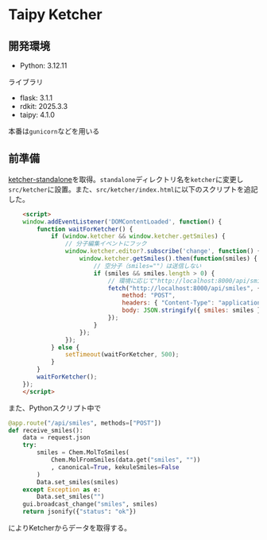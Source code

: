 # Taipy Ketcher

## 開発環境

- Python: 3.12.11

ライブラリ

- flask: 3.1.1
- rdkit: 2025.3.3
- taipy: 4.1.0

本番は`gunicorn`などを用いる

## 前準備

[ketcher-standalone](https://github.com/epam/ketcher/tree/master)を取得。`standalone`ディレクトリ名を`ketcher`に変更し`src/ketcher`に設置。また、`src/ketcher/index.html`に以下のスクリプトを追記した。

```html
    <script>
    window.addEventListener('DOMContentLoaded', function() {
        function waitForKetcher() {
            if (window.ketcher && window.ketcher.getSmiles) {
                // 分子編集イベントにフック
                window.ketcher.editor?.subscribe('change', function() {
                    window.ketcher.getSmiles().then(function(smiles) {
                        // 空分子（smiles=""）は送信しない
                        if (smiles && smiles.length > 0) {
                            // 環境に応じて"http://localhost:8000/api/smiles"を変更
                            fetch("http://localhost:8000/api/smiles", {
                                method: "POST",
                                headers: { "Content-Type": "application/json" },
                                body: JSON.stringify({ smiles: smiles })
                            });
                        }
                    });
                });
            } else {
                setTimeout(waitForKetcher, 500);
            }
        }
        waitForKetcher();
    });
    </script>
```

また、Pythonスクリプト中で

```python
@app.route("/api/smiles", methods=["POST"])
def receive_smiles():
    data = request.json
    try:
        smiles = Chem.MolToSmiles(
            Chem.MolFromSmiles(data.get("smiles", ""))
            , canonical=True, kekuleSmiles=False
        )
        Data.set_smiles(smiles)
    except Exception as e:
        Data.set_smiles("")
    gui.broadcast_change("smiles", smiles)
    return jsonify({"status": "ok"})
```

によりKetcherからデータを取得する。
